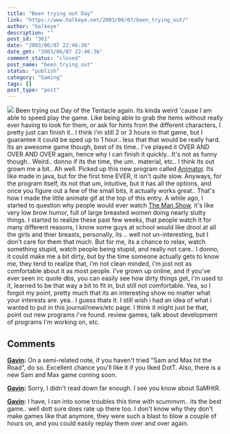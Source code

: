 ```yaml
---
title: "Been trying out Day"
link: "https://www.halkeye.net/2003/06/07/been_trying_out/"
author: "halkeye"
description: ""
post_id: "361"
date: "2003/06/07 22:46:36"
date_gmt: "2003/06/07 22:46:36"
comment_status: "closed"
post_name: "been_trying_out"
status: "publish"
category: "Gaming"
tags: []
post_type: "post"
---
```


![](http://www.halkeye.net/files/images/dott_surf_animate.thumb.gif) Been trying out Day of the Tentacle again. Its kinda weird 'cause I am able to speed play the game. Like being able to grab the items without really ever having to look for them, or ask for hints from the different characters, I pretty just can finish it.. I think i'm still 2 or 3 hours in that game, but I guarantee it could be sped up to 1 hour.. less that that would be really hard. Its an awesome game though, best of its time.. I've played it OVER AND OVER AND OVER again, hence why I can finish it quickly.. It's not as funny though.. Weird.. donno if its the time, the um.. material, etc.. I think its out grown me a bit.. Ah well. Picked up this new program called [Animator](http://download.com.com/3000-2186-909432.html?tag=lst-0-2). Its like made in java, but for the first time EVER, it isn't quite slow. Anyways, for the program itself, its not that um, intuitive, but it has all the options, and once you figure out a few of the small bits, it actually works great.. That's how I made the little animate gif at the top of this entry. A while ago, I started to question why people would ever watch [The Man Show](http://us.imdb.com/Title?0202741), it's like very low brow humor, full of large breasted women doing nearly slutty things. I started to realize these past few weeks, that people watch it for many different reasons, I know some guys at school would like drool at all the girls and thier breasts, personally, its .. well not un-interesting, but I don't care for them that much. But for me, its a chance to relax, watch something stupid, watch people being stupid, and really not care.. I donno, it could make me a bit dirty, but by the time someone actually gets to know me, they tend to realize that, i'm not clean minded, i'm jost not as comfortable about it as most people. I've grown up online, and if you've ever seen irc quote dbs, you can easily see how dirty things get, i'm used to it, learned to be that way a bit to fit in, but still not comfortable. Yea, so I forgot my point, pretty much that its an interesting show no matter what your interests are. yea.. I guess thats it. I still wish i had an idea of what i wanted to put in this journal/news/etc page. I think it might just be that, point out new programs i've found. review games, talk about development of programs I'm working on, etc.

## Comments

**[Gavin](#24 "2003-06-16 18:35:56"):** On a semi-related note, if you haven't tried "Sam and Max hit the Road", do so. Excellent chance you'll like it if you liked DotT. Also, there is a new Sam and Max game coming soon.

**[Gavin](#25 "2003-06-16 18:37:54"):** Sorry, I didn't read down far enough. I see you know about SaMHtR.

**[Gavin](#26 "2003-06-16 18:43:25"):** I have, I ran into some troubles this time with scummvm.. its the best game.. well dott sure does rate up there too. I don't know why they don't make games like that anymore, they were such a blast to blow a couple of hours on, and you could easily replay them over and over again.

